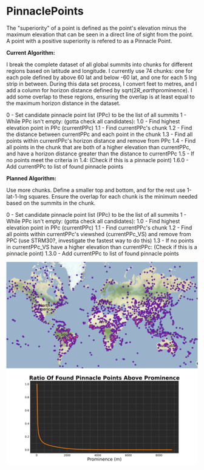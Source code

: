 # PinnaclePoints
The "superiority" of a point is defined as the point's elevation minus the maximum elevation that can be seen in a direct line of sight from the point. A point with a positive superiority is refered to as a Pinnacle Point.

**Current Algorithm:**

I break the complete dataset of all global summits into chunks for different regions based on latitude and longitude. I currently use 74 chunks: one for each pole defined by above 60 lat and below -60 lat, and one for each 5 lng strip in between. During this data set process, I convert feet to metres, and I add a column for horizon distance defined by sqrt(2*R_earth*prominence). I add some overlap to these regions, ensuring the overlap is at least equal to the maximum horizon distance in the dataset.

0 - Set candidate pinnacle point list (PPc) to be the list of all summits
1 - While PPc isn't empty: (gotta check all candidates):
1.0 - Find highest elevation point in PPc (currentPPc)
1.1 - Find currentPPc's chunk
1.2 - Find the distance between currentPPc and each point in the chunk
1.3 - Find all points within currentPPc's horizon distance and remove from PPc
1.4 - Find all points in the chunk that are both of a higher elevation than currentPPc, and have a horizon distance greater than the distance to currentPPc
1.5 - If no points meet the criteria in 1.4: (Check if this is a pinnacle point)
1.6.0 - Add currentPPc to list of found pinnacle points


**Planned Algorithm:**

Use more chunks. Define a smaller top and bottom, and for the rest use 1-lat-1-lng squares. Ensure the overlap for each chunk is the minimum needed based on the summits in the chunk. 

0 - Set candidate pinnacle point list (PPc) to be the list of all summits
1 - While PPc isn't empty: (gotta check all candidates):
1.0 - Find highest elevation point in PPc (currentPPc)
1.1 - Find currentPPc's chunk
1.2 - Find all points within currentPPc's viewshed (currentPPc_VS) and remove from PPC (use STRM30?, investigate the fastest way to do this)
1.3 - If no points in currentPPc_VS have a higher elevation than currentPPc: (Check if this is a pinnacle point)
1.3.0 - Add currentPPc to list of found pinnacle points


![Image](https://github.com/jgbreault/PinnaclePoints/blob/main/summits300.png)
![Image](https://github.com/jgbreault/PinnaclePoints/blob/main/RatioOfFoundPinnaclePointsAboveProminence.png)
